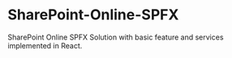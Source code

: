 # SharePoint-Online-SPFX
SharePoint Online SPFX Solution with basic feature and services implemented in React.
